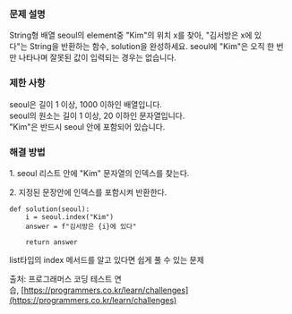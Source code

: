 ### 문제 설명

String형 배열 seoul의 element중 "Kim"의 위치 x를 찾아, "김서방은 x에 있다"는 String을 반환하는 함수, solution을 완성하세요. seoul에 "Kim"은 오직 한 번만 나타나며 잘못된 값이 입력되는 경우는 없습니다.

### 제한 사항

seoul은 길이 1 이상, 1000 이하인 배열입니다.  
seoul의 원소는 길이 1 이상, 20 이하인 문자열입니다.  
"Kim"은 반드시 seoul 안에 포함되어 있습니다.

### 해결 방법

1\. seoul 리스트 안에 "Kim" 문자열의 인덱스를 찾는다.

2\. 지정된 문장안에 인덱스를 포함시켜 반환한다.

```
def solution(seoul):
    i = seoul.index("Kim")
    answer = f"김서방은 {i}에 있다"
    
    return answer
```

list타입의 index 메서드를 알고 있다면 쉽게 풀 수 있는 문제

출처: 프로그래머스 코딩 테스트 연습, [https://programmers.co.kr/learn/challenges](https://programmers.co.kr/learn/challenges)
